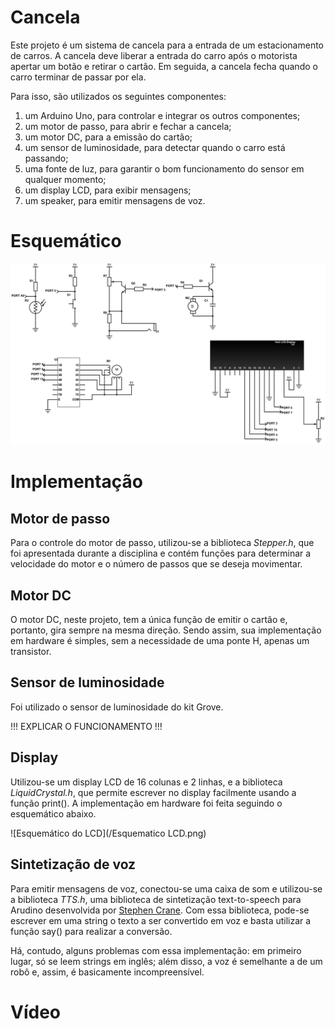 # Cancela

Este projeto é um sistema de cancela para a entrada de um estacionamento de carros. A cancela deve liberar a entrada do carro após o motorista apertar um botão e retirar o cartão. Em seguida, a cancela fecha quando o carro terminar de passar por ela.

Para isso, são utilizados os seguintes componentes:

1. um Arduino Uno, para controlar e integrar os outros componentes;
2. um motor de passo, para abrir e fechar a cancela;
3. um motor DC, para a emissão do cartão;
4. um sensor de luminosidade, para detectar quando o carro está passando;
5. uma fonte de luz, para garantir o bom funcionamento do sensor em qualquer momento;
6. um display LCD, para exibir mensagens;
7. um speaker, para emitir mensagens de voz.

# Esquemático

![Esquemático](/Esquematico.png)

# Implementação

## Motor de passo
Para o controle do motor de passo, utilizou-se a biblioteca *Stepper.h*, que foi apresentada durante a disciplina e contém funções para determinar a velocidade do motor e o número de passos que se deseja movimentar.

## Motor DC
O motor DC, neste projeto, tem a única função de emitir o cartão e, portanto, gira sempre na mesma direção. Sendo assim, sua implementação em hardware é simples, sem a necessidade de uma ponte H, apenas um transistor. 

## Sensor de luminosidade
Foi utilizado o sensor de luminosidade do kit Grove. 

!!! EXPLICAR O FUNCIONAMENTO !!!

## Display
Utilizou-se um display LCD de 16 colunas e 2 linhas, e a biblioteca *LiquidCrystal.h*, que permite escrever no display facilmente usando a função print(). A implementação em hardware foi feita seguindo o esquemático abaixo.

![Esquemático do LCD](/Esquematico LCD.png)

## Sintetização de voz
Para emitir mensagens de voz, conectou-se uma caixa de som e utilizou-se a biblioteca *TTS.h*, uma biblioteca de sintetização text-to-speech para Arudino desenvolvida por [Stephen Crane](https://github.com/jscrane/TTS/blob/master/TTS.h). Com essa biblioteca, pode-se escrever em uma string o texto a ser convertido em voz e basta utilizar a função say() para realizar a conversão.

Há, contudo, alguns problemas com essa implementação: 
em primeiro lugar, só se leem strings em inglês;
além disso, a voz é semelhante a de um robô e, assim, é basicamente incompreensível.

# Vídeo
